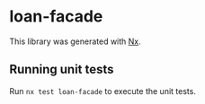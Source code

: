 # loan-facade

This library was generated with [Nx](https://nx.dev).

## Running unit tests

Run `nx test loan-facade` to execute the unit tests.
